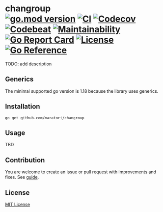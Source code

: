 # changroup <br> [![go.mod version][go-img]][go-url] [![CI][ci-img]][ci-url] [![Codecov][codecov-img]][codecov-url] [![Codebeat][codebeat-img]][codebeat-url] [![Maintainability][codeclimate-img]][codeclimate-url] [![Go Report Card][goreportcard-img]][goreportcard-url] [![License][license-img]][license-url] [![Go Reference][godoc-img]][godoc-url]


TODO: add description

## Generics

The minimal supported go version is 1.18 because the library uses generics.

## Installation

```shell
go get github.com/maratori/changroup
```

## Usage

TBD

## Contribution

You are welcome to create an issue or pull request with improvements and fixes. See [guide](/.github/CONTRIBUTING.md).

## License

[MIT License][license-url]


[go-img]: https://img.shields.io/github/go-mod/go-version/maratori/changroup
[go-url]: /go.mod
[ci-img]: https://github.com/maratori/changroup/actions/workflows/ci.yml/badge.svg
[ci-url]: https://github.com/maratori/changroup/actions/workflows/ci.yml
[codecov-img]: https://codecov.io/gh/maratori/changroup/branch/main/graph/badge.svg?token=vbDpr5rl0h
[codecov-url]: https://codecov.io/gh/maratori/changroup
[codebeat-img]: https://codebeat.co/badges/589f7280-df38-476f-90c9-8aecd4d2e98b
[codebeat-url]: https://codebeat.co/projects/github-com-maratori-changroup-main
[codeclimate-img]: https://api.codeclimate.com/v1/badges/ff2cd8265ab506c847d4/maintainability
[codeclimate-url]: https://codeclimate.com/github/maratori/changroup/maintainability
[goreportcard-img]: https://goreportcard.com/badge/github.com/maratori/changroup
[goreportcard-url]: https://goreportcard.com/report/github.com/maratori/changroup
[license-img]: https://img.shields.io/github/license/maratori/changroup.svg
[license-url]: /LICENSE
[godoc-img]: https://pkg.go.dev/badge/github.com/maratori/changroup.svg
[godoc-url]: https://pkg.go.dev/github.com/maratori/changroup
